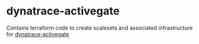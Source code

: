 # dynatrace-activegate

Contains terraform code to create scalesets and associated infrastructure for [dynatrace-activegate](https://docs.dynatrace.com/docs/setup-and-configuration/dynatrace-activegate)